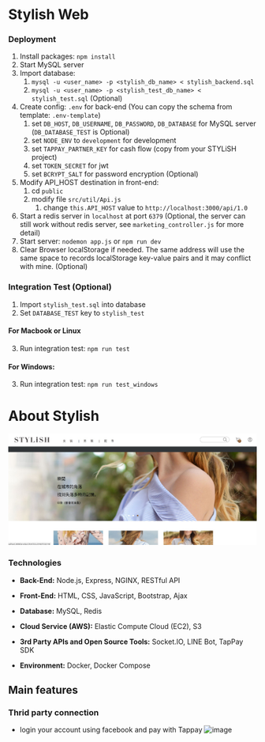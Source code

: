 # Stylish Web

### Deployment

1. Install packages: ```npm install```
2. Start MySQL server
3. Import database:
    1. ```mysql -u <user_name> -p <stylish_db_name> < stylish_backend.sql```
    2. ```mysql -u <user_name> -p <stylish_test_db_name> < stylish_test.sql``` (Optional)
4. Create config: ```.env``` for back-end (You can copy the schema from template: ```.env-template```)
    1. set `DB_HOST`, `DB_USERNAME`, `DB_PASSWORD`, `DB_DATABASE` for MySQL server (`DB_DATABASE_TEST` is Optional)
    2. set `NODE_ENV` to `development` for development
    3. set `TAPPAY_PARTNER_KEY` for cash flow (copy from your STYLiSH project)
    5. set `TOKEN_SECRET` for jwt
    6. set `BCRYPT_SALT` for password encryption (Optional)
5. Modify API_HOST destination in front-end:
    1. cd `public`
    2. modify file `src/util/Api.js`
        1. change `this.API_HOST` value to `http://localhost:3000/api/1.0`
6. Start a redis server in `localhost` at port `6379` (Optional, the server can still work without redis server, see ```marketing_controller.js``` for more detail)
7. Start server: ```nodemon app.js``` or ```npm run dev```
8. Clear Browser localStorage if needed. The same address will use the same space to records localStorage key-value pairs and it may conflict with mine. (Optional)

### Integration Test (Optional)

1. Import ```stylish_test.sql``` into database 
2. Set  ```DATABASE_TEST``` key to ```stylish_test``` 

#### For Macbook or Linux
3. Run integration test: ```npm run test```

#### For Windows:
3. Run integration test: ```npm run test_windows```

# About Stylish
![image](https://github.com/louisliao20000822/Sylish-website/blob/main/pic.jpg)
### Technologies

- **Back-End:** Node.js, Express, NGINX, RESTful API

- **Front-End:** HTML, CSS, JavaScript, Bootstrap, Ajax

- **Database:** MySQL, Redis

- **Cloud Service (AWS):** Elastic Compute Cloud (EC2), S3

- **3rd Party APIs and Open Source Tools:** Socket.IO, LINE Bot, TapPay SDK

- **Environment:** Docker, Docker Compose

## Main features

### Thrid party connection
* login your account using facebook and pay with Tappay
![image]([https://buymeboba.s3.ap-southeast-1.amazonaws.com/asset/demo/support.gif](https://github.com/louisliao20000822/Sylish-website/blob/main/gif/pay.gif)https://github.com/louisliao20000822/Sylish-website/blob/main/gif/pay.gif)



